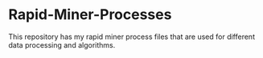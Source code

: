 # Rapid-Miner-Processes
This repository has my rapid miner process files that are used for different data processing and algorithms.
